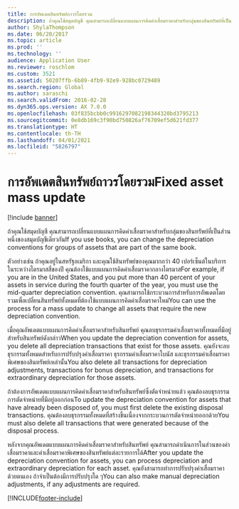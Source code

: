```yaml
---
title: การอัพเดตสินทรัพย์ถาวรโดยรวม
description: ถ้าคุณใช้สมุดบัญชี คุณสามารถเปลี่ยนแบบแผนการคิดค่าเสื่อมราคาสำหรับกลุ่มของสินทรัพย์ที่เป็นส่วนหนึ่งของสมุดบัญชีเดียวกัน
author: ShylaThompson
ms.date: 06/20/2017
ms.topic: article
ms.prod: ''
ms.technology: ''
audience: Application User
ms.reviewer: roschlom
ms.custom: 3521
ms.assetid: 50207ffb-6b89-4fb9-92e9-928bc0729489
ms.search.region: Global
ms.author: saraschi
ms.search.validFrom: 2016-02-28
ms.dyn365.ops.version: AX 7.0.0
ms.openlocfilehash: 03f835bcbb0c9916297082198344320bd3795213
ms.sourcegitcommit: 0e8db169c3f90bd750826af76709ef5d621fd377
ms.translationtype: HT
ms.contentlocale: th-TH
ms.lasthandoff: 04/01/2021
ms.locfileid: "5826797"
---
```

# <a name="fixed-asset-mass-update"></a><span data-ttu-id="73f14-103">การอัพเดตสินทรัพย์ถาวรโดยรวม</span><span class="sxs-lookup"><span data-stu-id="73f14-103">Fixed asset mass update</span></span>

[!include [banner](../includes/banner.md)]

<span data-ttu-id="73f14-104">ถ้าคุณใช้สมุดบัญชี คุณสามารถเปลี่ยนแบบแผนการคิดค่าเสื่อมราคาสำหรับกลุ่มของสินทรัพย์ที่เป็นส่วนหนึ่งของสมุดบัญชีเดียวกัน</span><span class="sxs-lookup"><span data-stu-id="73f14-104">If you use books, you can change the depreciation conventions for groups of assets that are part of the same book.</span></span>

<span data-ttu-id="73f14-105">ตัวอย่างเช่น ถ้าคุณอยู่ในสหรัฐอเมริกา และคุณใช้สินทรัพย์ของคุณมากกว่า 40 เปอร์เซ็นต์ในบริการในระหว่างไตรมาสสี่ของปี คุณต้องใช้แบบแผนการคิดค่าเสื่อมราคากลางไตรมาส</span><span class="sxs-lookup"><span data-stu-id="73f14-105">For example, if you are in the United States, and you put more than 40 percent of your assets in service during the fourth quarter of the year, you must use the mid-quarter depreciation convention.</span></span> <span data-ttu-id="73f14-106">คุณสามารถใช้กระบวนการสำหรับการอัพเดตโดยรวมเพื่อเปลี่ยนสินทรัพย์ทั้งหมดที่ต้องใช้แบบแผนการคิดค่าเสื่อมราคาใหม่</span><span class="sxs-lookup"><span data-stu-id="73f14-106">You can use the process for a mass update to change all assets that require the new depreciation convention.</span></span> 

<span data-ttu-id="73f14-107">เมื่อคุณอัพเดตแบบแผนการคิดค่าเสื่อมราคาสำหรับสินทรัพย์ คุณลบธุรกรรมค่าเสื่อมราคาทั้งหมดที่มีอยู่สำหรับสินทรัพย์ดังกล่าว</span><span class="sxs-lookup"><span data-stu-id="73f14-107">When you update the depreciation convention for assets, you delete all depreciation transactions that exist for those assets.</span></span> <span data-ttu-id="73f14-108">คุณยังจะลบธุรกรรมทั้งหมดสำหรับการปรับปรุงค่าเสื่อมราคา ธุรกรรมค่าเสื่อมราคาโบนัส และธุรกรรมค่าเสื่อมราคาพิเศษของสินทรัพย์เหล่านั้น</span><span class="sxs-lookup"><span data-stu-id="73f14-108">You also delete all transactions for depreciation adjustments, transactions for bonus depreciation, and transactions for extraordinary depreciation for those assets.</span></span> 

<span data-ttu-id="73f14-109">ถ้าต้องการอัพเดตแบบแผนการคิดค่าเสื่อมราคาสำหรับสินทรัพย์ซึ่งตัดจำหน่ายแล้ว คุณต้องลบธุรกรรมการตัดจำหน่ายที่มีอยู่ออกก่อน</span><span class="sxs-lookup"><span data-stu-id="73f14-109">To update the depreciation convention for assets that have already been disposed of, you must first delete the existing disposal transactions.</span></span> <span data-ttu-id="73f14-110">คุณต้องลบธุรกรรมทั้งหมดที่สร้างขึ้นเนื่องจากกระบวนการตัดจำหน่ายออกด้วย</span><span class="sxs-lookup"><span data-stu-id="73f14-110">You must also delete all transactions that were generated because of the disposal process.</span></span> 

<span data-ttu-id="73f14-111">หลังจากคุณอัพเดตแบบแผนการคิดค่าเสื่อมราคาสำหรับสินทรัพย์ คุณสามารถดำเนินการในส่วนของค่าเสื่อมราคาและค่าเสื่อมราคาพิเศษของสินทรัพย์แต่ละรายการได้</span><span class="sxs-lookup"><span data-stu-id="73f14-111">After you update the depreciation convention for assets, you can process depreciation and extraordinary depreciation for each asset.</span></span> <span data-ttu-id="73f14-112">คุณยังสามารถทำการปรับปรุงค่าเสื่อมราคาด้วยตนเอง ถ้าจำเป็นต้องมีการปรับปรุงใด ๆ</span><span class="sxs-lookup"><span data-stu-id="73f14-112">You can also make manual depreciation adjustments, if any adjustments are required.</span></span>







[!INCLUDE[footer-include](../../includes/footer-banner.md)]